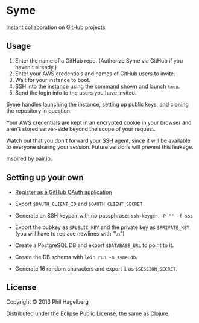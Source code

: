 # Syme

Instant collaboration on GitHub projects.

## Usage

1. Enter the name of a GitHub repo.
   (Authorize Syme via GitHub if you haven't already.)
2. Enter your AWS credentials and names of GitHub users to invite.
3. Wait for your instance to boot.
4. SSH into the instance using the command shown and launch `tmux`.
5. Send the login info to the users you have invited.

Syme handles launching the instance, setting up public keys, and
cloning the repository in question.

Your AWS credentials are kept in an encrypted cookie in your browser
and aren't stored server-side beyond the scope of your request.

Watch out that you don't forward your SSH agent, since it will be
available to everyone sharing your session. Future versions will
prevent this leakage.

Inspired by [pair.io](http://pair.io).

## Setting up your own

* [Register as a GitHub OAuth application](https://github.com/settings/applications/new)

* Export `$OAUTH_CLIENT_ID` and `$OAUTH_CLIENT_SECRET`

* Generate an SSH keypair with no passphrase: `ssh-keygen -P "" -f sss`

* Export the pubkey as `$PUBLIC_KEY` and the private key as
  `$PRIVATE_KEY` (you will have to replace newlines with "\n")

* Create a PostgreSQL DB and export `$DATABASE_URL` to point to it.

* Create the DB schema with `lein run -m syme.db`.

* Generate 16 random characters and export it as `$SESSION_SECRET`.

## License

Copyright © 2013 Phil Hagelberg

Distributed under the Eclipse Public License, the same as Clojure.
